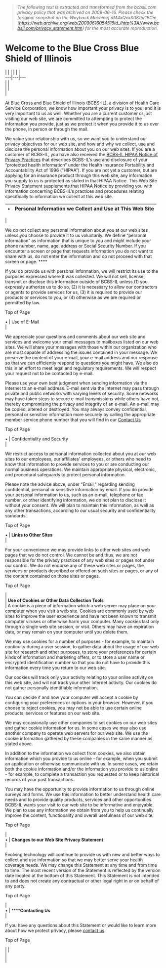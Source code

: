 > *The following text is extracted and transformed from the bcbsil.com privacy policy that was archived on 2009-06-16. Please check the [original snapshot on the Wayback Machine] dM4xQxxXI1Ktbr1BCm (https://web.archive.org/web/20090616054516id_/http%3A//www.bcbsil.com/privacy_statement.htm) for the most accurate reproduction.*

# Welcome to the Blue Cross Blue Shield of Illinois

|  |  |  |  |  |   
---|---|---  
|  |   
|  |   
|   
  
At Blue Cross and Blue Shield of Illinois (BCBS-IL), a division of Health Care Service Corporation, we know how important your privacy is to you, and it is very important to us as well. Whether you are a current customer or just visiting our web site, we are committed to attempting to protect the information you provide, just as we protect it when you provide it to us over the phone, in person or through the mail. 

We value your relationship with us, so we want you to understand our privacy objectives for our web site, and how and why we collect, use and disclose the personal information about you on our web sites. If you are a customer of BCBS-IL, you have also received the [BCBS-IL HIPAA Notice of Privacy Practices](http://www.bcbsil.com/hipaa.htm) that describes BCBS-IL’s use and disclosure of your “protected health information” under the Health Insurance Portability and Accountability Act of 1996 (“HIPAA”). If you are not yet a customer, but are applying for an insurance product through this web site, any information you supply to us is protected as stated in that HIPAA Notice. This Web Site Privacy Statement supplements that HIPAA Notice by providing you with information concerning BCBS-IL’s practices and procedures relating specifically to information we collect at this web site. 

| •  | Personal Information we Collect and Use at This Web Site   
---|---  
  | 

We do not collect any personal information about you at our web sites unless you choose to provide it to us voluntarily. We define “personal information” as information that is unique to you and might include your phone number, name, age, address or Social Security Number. If you encounter a screen or page that requests information you do not want to share with us, do not enter the information and do not proceed with that screen or page. ****

If you do provide us with personal information, we will restrict its use to the purposes expressed where it was collected. We will not sell, license, transmit or disclose this information outside of BCBS-IL unless (1) you expressly authorize us to do so, (2) it is necessary to allow our contractors or agents to provide services for us, (3) it is required to provide our products or services to you, or (4) otherwise as we are required or permitted by law.

Top of Page  
  
   
•  | Use of E-Mail  
  | 

We appreciate your questions and comments about our web site and services and welcome your email messages to mailboxes listed on our web sites. We will share your messages with those within our organization who are most capable of addressing the issues contained in your message. We preserve the content of your e-mail, your e-mail address and our response so that we can efficiently respond to questions you might have. We also do this in an effort to meet legal and regulatory requirements. We will respect your request not to be contacted by e-mail. 

Please use your own best judgment when sending information via the Internet to an e-mail address. E-mail sent via the Internet may pass through private and public networks with varying levels of security. Some networks may have taken steps to secure e-mail transmissions while others have not, thereby compromising the privacy and integrity of an e-mail. An e-mail may be copied, altered or destroyed. You may always convey confidential, personal or sensitive information more securely by calling the appropriate member service phone number that you will find in our [Contact Us](http://www.bcbsil.com/member/contacts.htm)

Top of Page  
  
   
•  | Confidentiality and Security   
  | 

We restrict access to personal information collected about you at our web sites to our employees, our affiliates' employees, or others who need to know that information to provide services to you or are conducting our normal business operations. We maintain appropriate physical, electronic, and procedural safeguards to protect personal information. 

Please note the advice above, under “Email,” regarding sending confidential, personal or sensitive information by email. If you do provide your personal information to us, such as an e-mail, telephone or fax number, or other identifying information, we do not plan to disclose it without your consent. We will plan to maintain this information, as well as any other transactions, according to our usual security and confidentiality standards.

Top of Page  
  
   
•  | **Links to Other Sites**  
  | 

For your convenience we may provide links to other web sites and web pages that we do not control. We cannot be and thus, we are not responsible for the privacy practices of any web sites or pages not under our control. We do not endorse any of these web sites or pages, the services or products described or offered on such sites or pages, or any of the content contained on those sites or pages. 

Top of Page  
  
  |    
  | **Use of Cookies or Other Data Collection Tools**  
  |  A cookie is a piece of information which a web server may place on your computer when you visit a web site. Cookies are commonly used by web sites to improve the user experience and have not been known to transmit computer viruses or otherwise harm your computer. Many cookies last only through a single web site session, or visit. Others may have an expiration date, or may remain on your computer until you delete them. 

We may use cookies for a number of purposes - for example, to maintain continuity during a user session, to gather data about the usage of our web site for research and other purposes, to store your preferences for certain kinds of information and marketing offers, or to store a user name or encrypted identification number so that you do not have to provide this information every time you return to our web site. 

Our cookies will track only your activity relating to your online activity on this web site, and will not track your other Internet activity. Our cookies do not gather personally identifiable information. 

You can decide if and how your computer will accept a cookie by configuring your preferences or options in your browser. However, if you choose to reject cookies, you may not be able to use certain online products, services or features on our web site. 

We may occasionally use other companies to set cookies on our web sites and gather cookie information for us. In some cases we may also use another company to operate web servers for our web site. We use the cookie information gathered by these companies in the same manner as stated above. 

In addition to the information we collect from cookies, we also obtain information which you provide to us online - for example, when you submit an application or otherwise communicate with us. In some cases, we retain both the cookie information and/or the information you provide to us online - for example, to complete a transaction you requested or to keep historical records of your past transactions. 

You may have the opportunity to provide information to us through online surveys and forms. We use this information to better understand health care needs and to provide quality products, services and other opportunities. BCBS-IL wants your visit to our web site to be informative and enjoyable.  We plan to use any information we obtain from you to help us continually improve the content, functionality and overall usefulness of our web site. 

Top of Page  
  
  |    
•  | **Changes to our Web Site Privacy Statement**  
  | 

Evolving technology will continue to provide us with new and better ways to collect and use information so that we may better serve your health coverage needs. We may change this Statement at any time and from time to time. The most recent version of the Statement is reflected by the version date located at the bottom of this Statement. This Statement is not intended to and does not create any contractual or other legal right in or on behalf of any party.

Top of Page  
  
  |    
• | ******Contacting Us**  
  | 

If you have any questions about this Statement or would like to learn more about how we protect privacy, please [contact us](http://www.bcbsil.com/member/contacts.htm)

Top of Page  
  
   
|  |   
|    
| 
